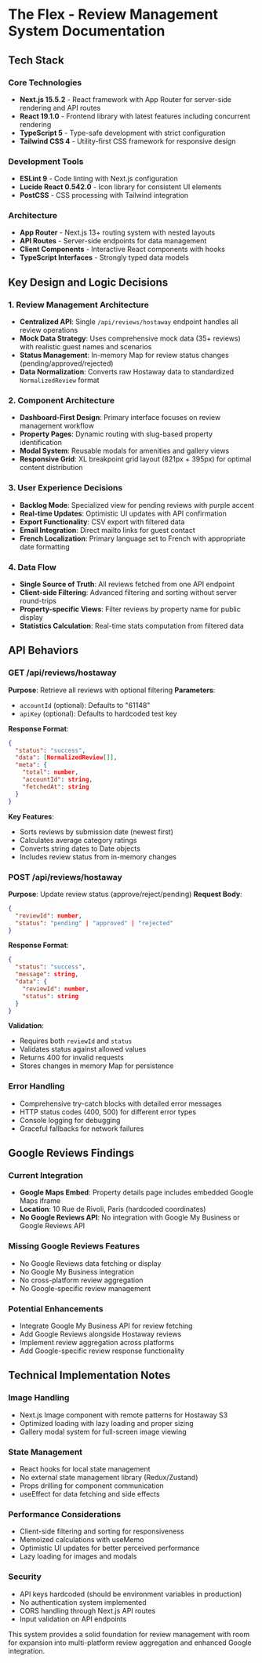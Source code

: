 # The Flex - Review Management System Documentation

## Tech Stack

### Core Technologies

- **Next.js 15.5.2** - React framework with App Router for server-side rendering and API routes
- **React 19.1.0** - Frontend library with latest features including concurrent rendering
- **TypeScript 5** - Type-safe development with strict configuration
- **Tailwind CSS 4** - Utility-first CSS framework for responsive design

### Development Tools

- **ESLint 9** - Code linting with Next.js configuration
- **Lucide React 0.542.0** - Icon library for consistent UI elements
- **PostCSS** - CSS processing with Tailwind integration

### Architecture

- **App Router** - Next.js 13+ routing system with nested layouts
- **API Routes** - Server-side endpoints for data management
- **Client Components** - Interactive React components with hooks
- **TypeScript Interfaces** - Strongly typed data models

## Key Design and Logic Decisions

### 1. Review Management Architecture

- **Centralized API**: Single `/api/reviews/hostaway` endpoint handles all review operations
- **Mock Data Strategy**: Uses comprehensive mock data (35+ reviews) with realistic guest names and scenarios
- **Status Management**: In-memory Map for review status changes (pending/approved/rejected)
- **Data Normalization**: Converts raw Hostaway data to standardized `NormalizedReview` format

### 2. Component Architecture

- **Dashboard-First Design**: Primary interface focuses on review management workflow
- **Property Pages**: Dynamic routing with slug-based property identification
- **Modal System**: Reusable modals for amenities and gallery views
- **Responsive Grid**: XL breakpoint grid layout (821px + 395px) for optimal content distribution

### 3. User Experience Decisions

- **Backlog Mode**: Specialized view for pending reviews with purple accent
- **Real-time Updates**: Optimistic UI updates with API confirmation
- **Export Functionality**: CSV export with filtered data
- **Email Integration**: Direct mailto links for guest contact
- **French Localization**: Primary language set to French with appropriate date formatting

### 4. Data Flow

- **Single Source of Truth**: All reviews fetched from one API endpoint
- **Client-side Filtering**: Advanced filtering and sorting without server round-trips
- **Property-specific Views**: Filter reviews by property name for public display
- **Statistics Calculation**: Real-time stats computation from filtered data

## API Behaviors

### GET /api/reviews/hostaway

**Purpose**: Retrieve all reviews with optional filtering
**Parameters**:

- `accountId` (optional): Defaults to "61148"
- `apiKey` (optional): Defaults to hardcoded test key

**Response Format**:

```json
{
  "status": "success",
  "data": [NormalizedReview[]],
  "meta": {
    "total": number,
    "accountId": string,
    "fetchedAt": string
  }
}
```

**Key Features**:

- Sorts reviews by submission date (newest first)
- Calculates average category ratings
- Converts string dates to Date objects
- Includes review status from in-memory changes

### POST /api/reviews/hostaway

**Purpose**: Update review status (approve/reject/pending)
**Request Body**:

```json
{
  "reviewId": number,
  "status": "pending" | "approved" | "rejected"
}
```

**Response Format**:

```json
{
  "status": "success",
  "message": string,
  "data": {
    "reviewId": number,
    "status": string
  }
}
```

**Validation**:

- Requires both `reviewId` and `status`
- Validates status against allowed values
- Returns 400 for invalid requests
- Stores changes in memory Map for persistence

### Error Handling

- Comprehensive try-catch blocks with detailed error messages
- HTTP status codes (400, 500) for different error types
- Console logging for debugging
- Graceful fallbacks for network failures

## Google Reviews Findings

### Current Integration

- **Google Maps Embed**: Property details page includes embedded Google Maps iframe
- **Location**: 10 Rue de Rivoli, Paris (hardcoded coordinates)
- **No Google Reviews API**: No integration with Google My Business or Google Reviews API

### Missing Google Reviews Features

- No Google Reviews data fetching or display
- No Google My Business integration
- No cross-platform review aggregation
- No Google-specific review management

### Potential Enhancements

- Integrate Google My Business API for review fetching
- Add Google Reviews alongside Hostaway reviews
- Implement review aggregation across platforms
- Add Google-specific review response functionality

## Technical Implementation Notes

### Image Handling

- Next.js Image component with remote patterns for Hostaway S3
- Optimized loading with lazy loading and proper sizing
- Gallery modal system for full-screen image viewing

### State Management

- React hooks for local state management
- No external state management library (Redux/Zustand)
- Props drilling for component communication
- useEffect for data fetching and side effects

### Performance Considerations

- Client-side filtering and sorting for responsiveness
- Memoized calculations with useMemo
- Optimistic UI updates for better perceived performance
- Lazy loading for images and modals

### Security

- API keys hardcoded (should be environment variables in production)
- No authentication system implemented
- CORS handling through Next.js API routes
- Input validation on API endpoints

This system provides a solid foundation for review management with room for expansion into multi-platform review aggregation and enhanced Google integration.
